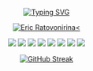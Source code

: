 <!-- TITLE -->
<p align="center">
<a href="https://github.com/RicManByakugan">
<a href="https://git.io/typing-svg"><img src="https://readme-typing-svg.demolab.com?font=Fira+Code&size=35&duration=10&pause=1000&multiline=true&repeat=false&width=435&lines=Eric+Ratovonirina" alt="Typing SVG" /></a>
</p>

<!-- SUBTITLE -->
<p align="center">
  <a href="https://github.com/RicManByakugan"><img src="https://readme-typing-svg.demolab.com?font=Fira+Code&pause=1000&width=445&lines=Full-stack+web+and+app+developer;Always+learning+new+things;3%2B+years+of+coding+experience" alt="Eric Ratovonirina<" /></a>
</p>

<!-- SKILLS -->
<p align="center">
<img src="https://img.shields.io/badge/Java-ED8B00?style=for-the-badge&logo=openjdk&logoColor=white"/>
<img src="https://img.shields.io/badge/Python-3776AB?style=for-the-badge&logo=python&logoColor=white"/>
<img src="https://img.shields.io/badge/JavaScript-F7DF1E?style=for-the-badge&logo=javascript&logoColor=black"/>
<img src="https://img.shields.io/badge/TypeScript-007ACC?style=for-the-badge&logo=typescript&logoColor=white"/>
<img src="https://img.shields.io/badge/PHP-777BB4?style=for-the-badge&logo=php&logoColor=white"/>
<img src="https://img.shields.io/badge/MySQL-005C84?style=for-the-badge&logo=mysql&logoColor=white"/>
<img src="https://img.shields.io/badge/PostgreSQL-316192?style=for-the-badge&logo=postgresql&logoColor=white"/>
<img src="https://img.shields.io/badge/MongoDB-4EA94B?style=for-the-badge&logo=mongodb&logoColor=white"/>
</p>

<!-- STAT -->
<p align="center"> 
    <a href="https://git.io/streak-stats"><img src="https://github-readme-streak-stats.herokuapp.com?user=RicManByakugan&theme=dark" alt="GitHub Streak" /></a>
</p>



<!-- <p align="center">
  <img src="https://api.visitorbadge.io/api/VisitorHit?user=RicManByakugan&repo=RicManByakugan&countColor=%2308E8FF"/>
</p> -->